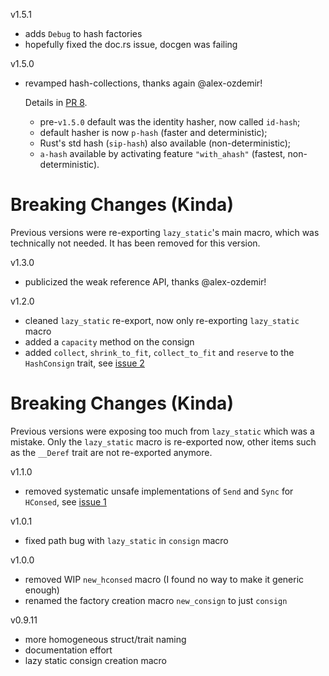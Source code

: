v1.5.1

- adds `Debug` to hash factories
- hopefully fixed the doc.rs issue, docgen was failing

v1.5.0

- revamped hash-collections, thanks again @alex-ozdemir!

    Details in [PR 8](https://github.com/AdrienChampion/hashconsing/pull/8).

    - pre-`v1.5.0` default was the identity hasher, now called `id-hash`;
    - default hasher is now `p-hash` (faster and deterministic);
    - Rust's std hash (`sip-hash`) also available (non-deterministic);
    - `a-hash` available by activating feature `"with_ahash"` (fastest, non-deterministic).

# Breaking Changes (Kinda)

Previous versions were re-exporting `lazy_static`'s main macro, which was technically not needed. It
has been removed for this version.


v1.3.0

- publicized the weak reference API, thanks @alex-ozdemir!

v1.2.0

- cleaned `lazy_static` re-export, now only re-exporting `lazy_static` macro
- added a `capacity` method on the consign
- added `collect`, `shrink_to_fit`, `collect_to_fit` and `reserve` to the `HashConsign` trait,
    see [issue 2](https://github.com/AdrienChampion/hashconsing/issues/2)

# Breaking Changes (Kinda)

Previous versions were exposing too much from `lazy_static` which was a mistake. Only the
`lazy_static` macro is re-exported now, other items such as the `__Deref` trait are not re-exported
anymore.

v1.1.0

- removed systematic unsafe implementations of `Send` and `Sync` for `HConsed`,
    see [issue 1](https://github.com/AdrienChampion/hashconsing/issues/1)

v1.0.1

- fixed path bug with `lazy_static` in `consign` macro

v1.0.0

- removed WIP `new_hconsed` macro (I found no way to make it generic enough)
- renamed the factory creation macro `new_consign` to just `consign`

v0.9.11

- more homogeneous struct/trait naming
- documentation effort
- lazy static consign creation macro